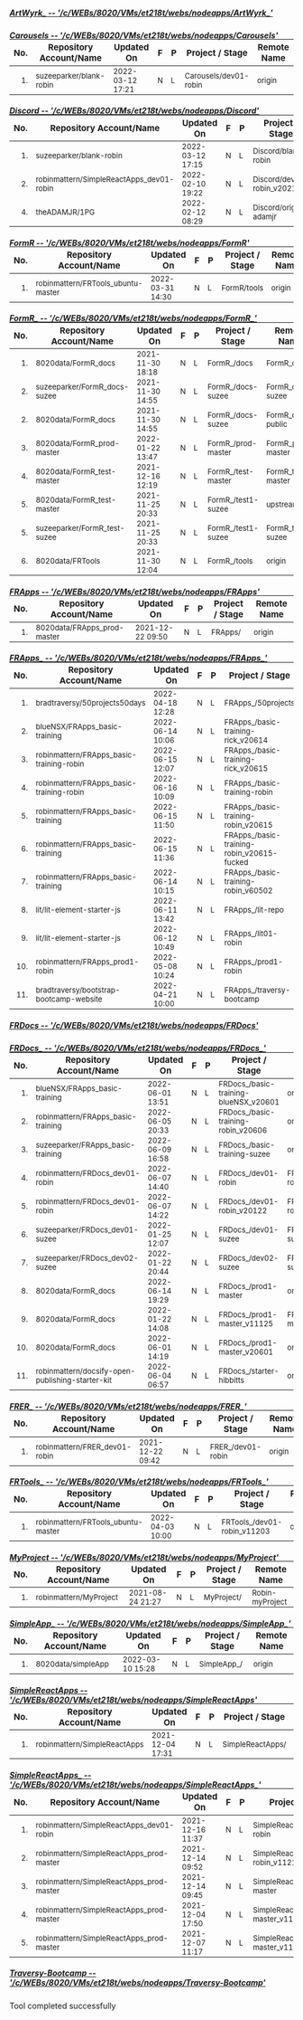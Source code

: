 <body><style> table { border-spacing: 0; border-collapse: collapse; margin-top: -25px; }
                 td { padding: 1px 7px 1px 7px; font-size: 13px; } th { font-size: 15px; }
     td:first-child { text-align: right; } </style>


 #####  <u>ArtWyrk_ -- '/c/WEBs/8020/VMs/et218t/webs/nodeapps/ArtWyrk_'</u>


 #####  <u>Carousels -- '/c/WEBs/8020/VMs/et218t/webs/nodeapps/Carousels'</u>

| No. | Repository Account/Name                                      | Updated On       | F | P | Project / Stage                | Remote Name  |
| --- | ------------------------------------------------------------ | ---------------- | - | - | ------------------------------ | ------------ |
|  1. |         suzeeparker/blank-robin                              | 2022-03-12 17:21 | N | L | Carousels/dev01-robin          | origin       |


 #####  <u>Discord -- '/c/WEBs/8020/VMs/et218t/webs/nodeapps/Discord'</u>

| No. | Repository Account/Name                                      | Updated On       | F | P | Project / Stage                | Remote Name  |
| --- | ------------------------------------------------------------ | ---------------- | - | - | ------------------------------ | ------------ |
|  1. |         suzeeparker/blank-robin                              | 2022-03-12 17:15 | N | L | Discord/blank-robin            | origin       |
|  2. |        robinmattern/SimpleReactApps_dev01-robin              | 2022-02-10 19:22 | N | L | Discord/dev01-robin_v20210     | dev01-robin  |
|  4. |           theADAMJR/1PG                                      | 2022-02-12 08:29 | N | L | Discord/orig-adamjr            | orig-adamjr  |


 #####  <u>FormR -- '/c/WEBs/8020/VMs/et218t/webs/nodeapps/FormR'</u>

| No. | Repository Account/Name                                      | Updated On       | F | P | Project / Stage                | Remote Name  |
| --- | ------------------------------------------------------------ | ---------------- | - | - | ------------------------------ | ------------ |
|  1. |        robinmattern/FRTools_ubuntu-master                    | 2022-03-31 14:30 | N | L | FormR/tools                    | origin       |


 #####  <u>FormR_ -- '/c/WEBs/8020/VMs/et218t/webs/nodeapps/FormR_'</u>

| No. | Repository Account/Name                                      | Updated On       | F | P | Project / Stage                | Remote Name  |
| --- | ------------------------------------------------------------ | ---------------- | - | - | ------------------------------ | ------------ |
|  1. |            8020data/FormR_docs                               | 2021-11-30 18:18 | N | L | FormR_/docs                    | FormR_docs   |
|  2. |         suzeeparker/FormR_docs-suzee                         | 2021-11-30 14:55 | N | L | FormR_/docs-suzee              | FormR_docs-suzee |
|  2. |            8020data/FormR_docs                               | 2021-11-30 14:55 | N | L | FormR_/docs-suzee              | FormR_docs-public |
|  3. |            8020data/FormR_prod-master                        | 2022-01-22 13:47 | N | L | FormR_/prod-master             | FormR_prod-master |
|  4. |            8020data/FormR_test-master                        | 2021-12-16 12:19 | N | L | FormR_/test-master             | FormR_test-master |
|  5. |            8020data/FormR_test-master                        | 2021-11-25 20:33 | N | L | FormR_/test1-suzee             | upstream     |
|  5. |         suzeeparker/FormR_test-suzee                         | 2021-11-25 20:33 | N | L | FormR_/test1-suzee             | FormR_test1-suzee |
|  6. |            8020data/FRTools                                  | 2021-11-30 12:04 | N | L | FormR_/tools                   | origin       |


 #####  <u>FRApps -- '/c/WEBs/8020/VMs/et218t/webs/nodeapps/FRApps'</u>

| No. | Repository Account/Name                                      | Updated On       | F | P | Project / Stage                | Remote Name  |
| --- | ------------------------------------------------------------ | ---------------- | - | - | ------------------------------ | ------------ |
|  1. |            8020data/FRApps_prod-master                       | 2021-12-22 09:50 | N | L | FRApps/                        | origin       |


 #####  <u>FRApps_ -- '/c/WEBs/8020/VMs/et218t/webs/nodeapps/FRApps_'</u>

| No. | Repository Account/Name                                      | Updated On       | F | P | Project / Stage                | Remote Name  |
| --- | ------------------------------------------------------------ | ---------------- | - | - | ------------------------------ | ------------ |
|  1. |        bradtraversy/50projects50days                         | 2022-04-18 12:28 | N | L | FRApps_/50projects             | origin       |
|  2. |             blueNSX/FRApps_basic-training                    | 2022-06-14 10:06 | N | L | FRApps_/basic-training-rick_v20614 | origin       |
|  3. |        robinmattern/FRApps_basic-training-robin              | 2022-06-15 12:07 | N | L | FRApps_/basic-training-rick_v20615 | origin       |
|  4. |        robinmattern/FRApps_basic-training-robin              | 2022-06-16 10:09 | N | L | FRApps_/basic-training-robin   | origin       |
|  5. |        robinmattern/FRApps_basic-training                    | 2022-06-15 11:50 | N | L | FRApps_/basic-training-robin_v20615 | origin       |
|  6. |        robinmattern/FRApps_basic-training                    | 2022-06-15 11:36 | N | L | FRApps_/basic-training-robin_v20615-fucked | origin       |
|  7. |        robinmattern/FRApps_basic-training                    | 2022-06-14 10:15 | N | L | FRApps_/basic-training-robin_v60502 | origin       |
|  8. |                 lit/lit-element-starter-js                   | 2022-06-11 13:42 | N | L | FRApps_/lit-repo               | origin       |
|  9. |                 lit/lit-element-starter-js                   | 2022-06-12 10:49 | N | L | FRApps_/lit01-robin            | origin       |
| 10. |        robinmattern/FRApps_prod1-robin                       | 2022-05-08 10:24 | N | L | FRApps_/prod1-robin            | origin       |
| 11. |        bradtraversy/bootstrap-bootcamp-website               | 2022-04-21 10:00 | N | L | FRApps_/traversy-bootcamp      | origin       |


 #####  <u>FRDocs -- '/c/WEBs/8020/VMs/et218t/webs/nodeapps/FRDocs'</u>


 #####  <u>FRDocs_ -- '/c/WEBs/8020/VMs/et218t/webs/nodeapps/FRDocs_'</u>

| No. | Repository Account/Name                                      | Updated On       | F | P | Project / Stage                | Remote Name  |
| --- | ------------------------------------------------------------ | ---------------- | - | - | ------------------------------ | ------------ |
|  1. |             blueNSX/FRApps_basic-training                    | 2022-06-01 13:51 | N | L | FRDocs_/basic-training-blueNSX_v20601 | origin       |
|  2. |        robinmattern/FRApps_basic-training                    | 2022-06-05 20:33 | N | L | FRDocs_/basic-training-robin_v20606 | origin       |
|  3. |         suzeeparker/FRApps_basic-training                    | 2022-06-09 16:58 | N | L | FRDocs_/basic-training-suzee   | origin       |
|  4. |        robinmattern/FRDocs_dev01-robin                       | 2022-06-07 14:40 | N | L | FRDocs_/dev01-robin            | FRDocs_dev01-robin |
|  5. |        robinmattern/FRDocs_dev01-robin                       | 2022-06-07 14:22 | N | L | FRDocs_/dev01-robin_v20122     | FRDocs_dev01-robin |
|  6. |         suzeeparker/FRDocs_dev01-suzee                       | 2022-01-25 12:07 | N | L | FRDocs_/dev01-suzee            | FRDocs_dev01-suzee |
|  7. |         suzeeparker/FRDocs_dev02-suzee                       | 2022-01-22 20:44 | N | L | FRDocs_/dev02-suzee            | FRDocs_dev02-suzee |
|  8. |            8020data/FormR_docs                               | 2022-06-14 19:29 | N | L | FRDocs_/prod1-master           | origin       |
|  9. |            8020data/FormR_docs                               | 2022-01-22 14:08 | N | L | FRDocs_/prod1-master_v11125    | FRDocs_prod-master |
| 10. |            8020data/FormR_docs                               | 2022-06-01 14:19 | N | L | FRDocs_/prod1-master_v20601    | origin       |
| 11. |        robinmattern/docsify-open-publishing-starter-kit      | 2022-06-04 06:57 | N | L | FRDocs_/starter-hibbitts       | origin       |


 #####  <u>FRER_ -- '/c/WEBs/8020/VMs/et218t/webs/nodeapps/FRER_'</u>

| No. | Repository Account/Name                                      | Updated On       | F | P | Project / Stage                | Remote Name  |
| --- | ------------------------------------------------------------ | ---------------- | - | - | ------------------------------ | ------------ |
|  1. |        robinmattern/FRER_dev01-robin                         | 2021-12-22 09:42 | N | L | FRER_/dev01-robin              | origin       |


 #####  <u>FRTools_ -- '/c/WEBs/8020/VMs/et218t/webs/nodeapps/FRTools_'</u>

| No. | Repository Account/Name                                      | Updated On       | F | P | Project / Stage                | Remote Name  |
| --- | ------------------------------------------------------------ | ---------------- | - | - | ------------------------------ | ------------ |
|  1. |        robinmattern/FRTools_ubuntu-master                    | 2022-04-03 10:00 | N | L | FRTools_/dev01-robin_v11203    | origin       |


 #####  <u>MyProject -- '/c/WEBs/8020/VMs/et218t/webs/nodeapps/MyProject'</u>

| No. | Repository Account/Name                                      | Updated On       | F | P | Project / Stage                | Remote Name  |
| --- | ------------------------------------------------------------ | ---------------- | - | - | ------------------------------ | ------------ |
|  1. |        robinmattern/MyProject                                | 2021-08-24 21:27 | N | L | MyProject/                     | Robin-myProject |


 #####  <u>SimpleApp_ -- '/c/WEBs/8020/VMs/et218t/webs/nodeapps/SimpleApp_'</u>

| No. | Repository Account/Name                                      | Updated On       | F | P | Project / Stage                | Remote Name  |
| --- | ------------------------------------------------------------ | ---------------- | - | - | ------------------------------ | ------------ |
|  1. |            8020data/simpleApp                                | 2022-03-10 15:28 | N | L | SimpleApp_/                    | origin       |


 #####  <u>SimpleReactApps -- '/c/WEBs/8020/VMs/et218t/webs/nodeapps/SimpleReactApps'</u>

| No. | Repository Account/Name                                      | Updated On       | F | P | Project / Stage                | Remote Name  |
| --- | ------------------------------------------------------------ | ---------------- | - | - | ------------------------------ | ------------ |
|  1. |        robinmattern/SimpleReactApps                          | 2021-12-04 17:31 | N | L | SimpleReactApps/               | origin       |


 #####  <u>SimpleReactApps_ -- '/c/WEBs/8020/VMs/et218t/webs/nodeapps/SimpleReactApps_'</u>

| No. | Repository Account/Name                                      | Updated On       | F | P | Project / Stage                | Remote Name  |
| --- | ------------------------------------------------------------ | ---------------- | - | - | ------------------------------ | ------------ |
|  1. |        robinmattern/SimpleReactApps_dev01-robin              | 2021-12-16 11:37 | N | L | SimpleReactApps_/dev01-robin   | dev01-robin  |
|  2. |        robinmattern/SimpleReactApps_prod-master              | 2021-12-14 09:52 | N | L | SimpleReactApps_/dev01-robin_v11213 | origin       |
|  3. |        robinmattern/SimpleReactApps_prod-master              | 2021-12-14 09:45 | N | L | SimpleReactApps_/prod-master   | prod-master  |
|  4. |        robinmattern/SimpleReactApps_prod-master              | 2021-12-04 17:50 | N | L | SimpleReactApps_/prod-master_v11204 | origin       |
|  5. |        robinmattern/SimpleReactApps_prod-master              | 2021-12-07 11:17 | N | L | SimpleReactApps_/prod-master_v11206 | origin       |


 #####  <u>Traversy-Bootcamp -- '/c/WEBs/8020/VMs/et218t/webs/nodeapps/Traversy-Bootcamp'</u>


Tool completed successfully
